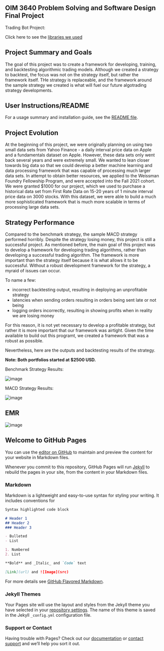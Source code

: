 ## OIM 3640 Problem Solving and Software Design Final Project 

Trading Bot Project:

Click here to see the [libraries we used](https://julianwileymac.github.io/Group-Project-Hill-Wiley-Gwinn/libraries)

## Project Summary and Goals

The goal of this project was to create a framework for developing, training, and backtesting algorithmic trading models. Although we created a strategy to backtest, the focus was not on the strategy itself, but rather the framework itself. THe strategy is replaceable, and the framework around the sample strategy we created is what will fuel our future algotrading strategy developments.

## User Instructions/README

For a usage summary and installation guide, see the [README file](https://github.com/angelmvhill/Group-Project-Hill-Wiley-Gwinn#readme).

## Project Evolution

At the beginning of this project, we were originally planning on using two small data sets from Yahoo Finance - a daily interval price data on Apple and a fundamentals dataset on Apple. However, these data sets only went back several years and were extremely small. We wanted to lean closer towards big data so that we could develop a better machine learning and data processing framework that was capable of processing much larger data sets. In attempt to obtain better resources, we applied to the Weissman Foundry Fellowship Program, and were accepted into the Fall 2021 cohort. We were granted $1000 for our project, which we used to purchase a historical data set from First Rate Data on 15-20 years of 1 minute interval price data on 3000 stocks. With this dataset, we were able to build a much more sophisticated framework that is much more scalable in terms of processing large data sets.

## Strategy Performance

Compared to the benchmark strategy, the sample MACD strategy performed horribly. Despite the strategy losing money, this project is still a successful project. As mentioned before, the main goal of this project was to develop a framework for developing trading algorithms, rather than developing a successful trading algorithm. The framework is more important than the strategy itself because it is what allows it to be successful. Without a robust development framework for the strategy, a myraid of issues can occur.

To name a few:
- incorrect backtesting output, resulting in deploying an unprofitable strategy
- latencies when sending orders resulting in orders being sent late or not being 
- logging orders incorrectly, resulting in showing profits when in reality we are losing money

For this reason, it is not yet necessary to develop a profitable strategy, but rather it is more important that our framework was airtight. Given the time available to build out this programt, we created a framework that was a robust as possible.

Nevertheless, here are the outputs and backtesting results of the strategy.

**Note: Both portfolios started at $2500 USD.**

Benchmark Strategy Results:

![image](https://user-images.githubusercontent.com/77561896/145662442-9603bab9-e3ed-45a3-af73-13024eb07b97.png)

MACD Strategy Results:

![image](https://user-images.githubusercontent.com/77561896/145663200-c78c9712-7ed4-4afa-8c9b-01f02d36db28.png)

## EMR

![image](https://user-images.githubusercontent.com/77561896/145662715-e927ea50-31e0-42d9-b2d1-0a8610abd184.png)



## Welcome to GitHub Pages

You can use the [editor on GitHub](https://github.com/julianwileymac/Group-Project-Hill-Wiley-Gwinn/edit/main/docs/index.md) to maintain and preview the content for your website in Markdown files.

Whenever you commit to this repository, GitHub Pages will run [Jekyll](https://jekyllrb.com/) to rebuild the pages in your site, from the content in your Markdown files.

### Markdown

Markdown is a lightweight and easy-to-use syntax for styling your writing. It includes conventions for

```markdown
Syntax highlighted code block

# Header 1
## Header 2
### Header 3

- Bulleted
- List

1. Numbered
2. List

**Bold** and _Italic_ and `Code` text

[Link](url) and ![Image](src)
```

For more details see [GitHub Flavored Markdown](https://guides.github.com/features/mastering-markdown/).

### Jekyll Themes

Your Pages site will use the layout and styles from the Jekyll theme you have selected in your [repository settings](https://github.com/julianwileymac/Group-Project-Hill-Wiley-Gwinn/settings/pages). The name of this theme is saved in the Jekyll `_config.yml` configuration file.

### Support or Contact

Having trouble with Pages? Check out our [documentation](https://docs.github.com/categories/github-pages-basics/) or [contact support](https://support.github.com/contact) and we’ll help you sort it out.


